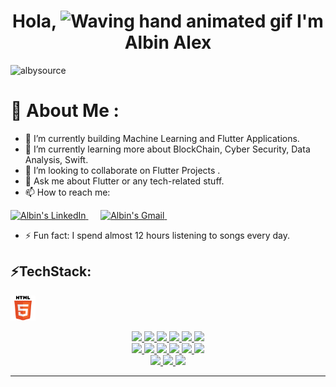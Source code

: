 <h1 align="center"> Hola, <img src="https://raw.githubusercontent.com/nixin72/nixin72/master/wave.gif" 
         alt="Waving hand animated gif"
         height="45"
         width="45" /> I'm Albin Alex</h1>

<p align="left"> <img src="https://komarev.com/ghpvc/?username=albysource&label=Views&color=blue&style=plastic&style=for-the-badge" alt="albysource" /> </p>

# 💫 About Me :
- 🔭 I’m currently building Machine Learning and Flutter Applications.
- 🌱 I’m currently learning more about BlockChain, Cyber Security, Data Analysis, Swift.
- 👯 I’m looking to collaborate on Flutter Projects .
- 💬 Ask me about Flutter or any tech-related stuff.
- 📫 How to reach me: 
<p align=''>
  <a href="https://www.linkedin.com/in/the-albin-alex-/">
  <img alt="Albin's LinkedIn" width="50px" src="https://user-images.githubusercontent.com/88646272/145706922-34ea4acd-59fd-4ce1-843f-011b3a2d11d4.png" />
</a>&nbsp;&nbsp;&nbsp;&nbsp;
 <a href="mailto:theaalbinalex@gmail.com?subject=Hello%20Albin">
  <img alt="Albin's Gmail" width="50px" src="https://user-images.githubusercontent.com/88646272/145706951-491e50ee-9509-49e0-9d20-cea00b2e5608.png" />
</a>&nbsp;&nbsp;&nbsp;&nbsp;
</p>


- ⚡ Fun fact: I spend almost 12 hours listening to songs every day.

## ⚡**TechStack:**
<code><img height="40" src="https://raw.githubusercontent.com/devicons/devicon/master/icons/html5/html5-original-wordmark.svg"></code>
<p align="center">
  <a href="https://www.python.org/">
    <img src="https://img.shields.io/badge/python-3178C6?&style=for-the-badge&logo=python&logoColor=white">
  </a>
  <a href="https://java.com/en/">
    <img src="https://img.shields.io/badge/java-00ADD8?&style=for-the-badge&logo=java&logoColor=white">
  </a>
   <a href="https://www.cplusplus.com/doc/tutorial/">
    <img src="https://img.shields.io/badge/C%2B%2B-00599C?style=for-the-badge&logo=C%2B%2B&logoColor=white">
  </a>
   <a href="https://dart.dev">
    <img src="https://img.shields.io/badge/dart-000000?&style=for-the-badge&logo=dart&logoColor=white">
  </a>
  <a href="https://html.com/">
    <img src="https://img.shields.io/badge/HTML-E34F26?style=for-the-badge&logo=HTML5&logoColor=white">
  </a>
  <a href="https://www.w3schools.com/css/">
    <img src="https://img.shields.io/badge/CSS-1572B6?style=for-the-badge&logo=CSS3&logoColor=white">
  </a>
<!--   <a href="https://www.javascript.com/">
    <img src="https://img.shields.io/badge/JavaScript-323330?style=for-the-badge&logo=javascript&logoColor=F7DF1E">
  </a> -->
  <br>
  <a href="https://www.blender.org/">
    <img src="https://img.shields.io/badge/blender-339933?style=for-the-badge&logo=blender&logoColor=white">
  </a>
  <a href="https://getbootstrap.com">
    <img src="https://img.shields.io/badge/bootstrap-000000?style=for-the-badge&logo=bootstrap&logoColor=white">
  </a>
  <a href="https://www.tensorflow.org/">
    <img src="https://img.shields.io/badge/Tensorflow%20-FF9800?&style=for-the-badge&logo=Tensorflow&logoColor=white">
  </a>
   <a href="https://scikit-learn.org/stable/">
    <img src="https://img.shields.io/badge/scikit%20learn-000000?&style=for-the-badge&logo=scikit%20learn&logoColor=white">
  </a>

  <a href="https://flutter.dev/">
    <img src="https://img.shields.io/badge/Flutter%20-4285F4?&style=for-the-badge&logo=flutter&logoColor=white">
  </a>
  <a href="https://git-scm.com/">
    <img src="https://img.shields.io/badge/git-F05032?&style=for-the-badge&logo=git&logoColor=white">
  </a>
  <br>
  <a href="https://www.figma.com/">
    <img src="https://img.shields.io/badge/figma-61DAFB?&style=for-the-badge&logo=figma&logoColor=121212">
  </a>
  <a href="https://firebase.google.com/">
    <img src="https://img.shields.io/badge/firebase-FF9800?&style=for-the-badge&logo=firebase&logoColor=white">
  </a>
  <a href="https://code.visualstudio.com/">
    <img src="https://img.shields.io/badge/VS%20Code-007ACC?&style=for-the-badge&logo=visual-studio-code&logoColor=white">
  </a>
</p>

<hr>

<br>
<br>
